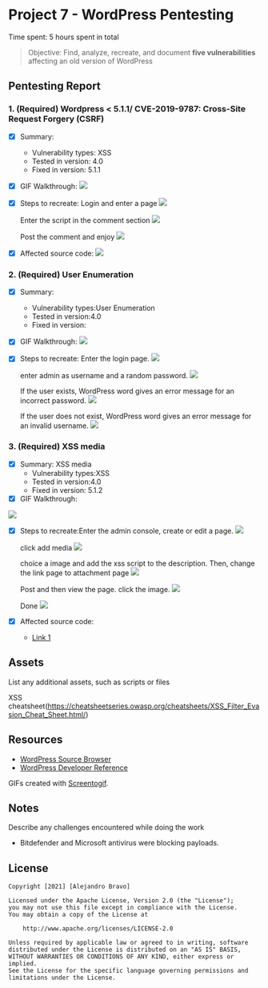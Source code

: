 # Project 7 - WordPress Pentesting

Time spent: 5 hours spent in total

> Objective: Find, analyze, recreate, and document **five vulnerabilities** affecting an old version of WordPress

## Pentesting Report

### 1. (Required) Wordpress < 5.1.1/ CVE-2019-9787: Cross-Site Request Forgery (CSRF)
  - [X] Summary: 
    - Vulnerability types: XSS
    - Tested in version: 4.0
    - Fixed in version: 5.1.1
  - [X] GIF Walkthrough: 
       <img src=XSS.gif />
  - [X] Steps to recreate: 
     Login and enter a page
             <img src=xss1.jpg />
             
     Enter the script in the comment section
             <img src=xss2.jpg />
             
      Post the comment and enjoy 
             <img src=xss3.jpg />
  - [X] Affected source code:
           <img src=xsscode.jpg />
### 2. (Required) User Enumeration
  - [X] Summary: 
    - Vulnerability types:User Enumeration
    - Tested in version:4.0
    - Fixed in version: 
  - [X] GIF Walkthrough: 
           <img src=https://github.com/who909/WordPress-vs.-Kali/blob/baa3924833f64f5de23616c05b5bb381471c76ae/User%20Enumeration.gif />
  - [X] Steps to recreate: 
             Enter the login page.
             <img src=https://github.com/who909/WordPress-vs.-Kali/blob/b1f11febafbe1c45d0433f56aa907104ca23e126/User%20Enumeration.jpg/>
        
      enter admin as username and a random password.
        <img src=https://github.com/who909/WordPress-vs.-Kali/blob/b1f11febafbe1c45d0433f56aa907104ca23e126/User%20Enumeration2.jpg/>
        
        
      If the user exists, WordPress word gives an error message for an incorrect password. 
       <img src=https://github.com/who909/WordPress-vs.-Kali/blob/b1f11febafbe1c45d0433f56aa907104ca23e126/User%20Enumeration3.jpg/>
       
       If the user does not exist, WordPress word gives an error message for an invalid username.
         <img src=https://github.com/who909/WordPress-vs.-Kali/blob/b1f11febafbe1c45d0433f56aa907104ca23e126/User%20Enumeration4.jpg/>
### 3. (Required) XSS media
  - [X] Summary: XSS media
    - Vulnerability types:XSS
    - Tested in version:4.0
    - Fixed in version: 5.1.2
  - [X] GIF Walkthrough: 
   <img src=XSSmed.gif />
   
  - [X] Steps to recreate:Enter the admin console, create or edit a page.
        <img src=xssmed1.jpg />
        
       click add media
       <img src=xssmed2.jpg />
        
       choice a image and add the xss script to the description. Then, change the link page to attachment page
       <img src=xssmed3.jpg />
       
       Post and then view the page. click the image. 
         <img src=xssmed4.jpg />
       
       Done
        <img src=xssmed5.jpg />
  - [X] Affected source code:
    - [Link 1](https://core.trac.wordpress.org/browser/tags/version/src/source_file.php)


## Assets

List any additional assets, such as scripts or files

XSS cheatsheet(https://cheatsheetseries.owasp.org/cheatsheets/XSS_Filter_Evasion_Cheat_Sheet.html/)

## Resources

- [WordPress Source Browser](https://core.trac.wordpress.org/browser/)
- [WordPress Developer Reference](https://developer.wordpress.org/reference/)

GIFs created with [Screentogif](https://www.screentogif.com/).

## Notes

Describe any challenges encountered while doing the work

- Bitdefender and Microsoft antivirus were blocking payloads.

## License

    Copyright [2021] [Alejandro Bravo]

    Licensed under the Apache License, Version 2.0 (the "License");
    you may not use this file except in compliance with the License.
    You may obtain a copy of the License at

        http://www.apache.org/licenses/LICENSE-2.0

    Unless required by applicable law or agreed to in writing, software
    distributed under the License is distributed on an "AS IS" BASIS,
    WITHOUT WARRANTIES OR CONDITIONS OF ANY KIND, either express or implied.
    See the License for the specific language governing permissions and
    limitations under the License.
